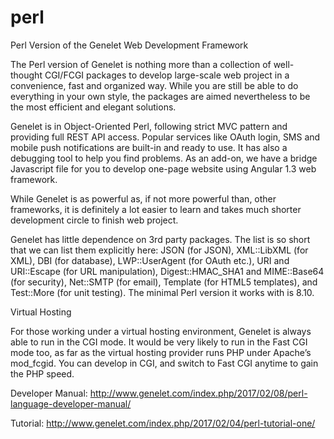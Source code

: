 # perl
Perl Version of the Genelet Web Development Framework

The Perl version of Genelet is nothing more than a collection of well-thought CGI/FCGI packages to develop large-scale web project in a convenience, fast and organized way. While you are still be able to do everything in your own style, the packages are aimed nevertheless to be the most efficient and elegant solutions.

Genelet is in Object-Oriented Perl, following strict MVC pattern and providing full REST API access. Popular services like OAuth login, SMS and mobile push notifications are built-in and ready to use. It has also a debugging tool to help you find problems. As an add-on, we have a bridge Javascript file for you to develop one-page website using Angular 1.3 web framework.

While Genelet is as powerful as, if not more powerful than, other frameworks, it is definitely a lot easier to learn and takes much shorter development circle to finish web project.

Genelet has little dependence on 3rd party packages. The list is so short that we can list them explicitly here: JSON (for JSON), XML::LibXML (for XML), DBI (for database), LWP::UserAgent (for OAuth etc.), URI and URI::Escape (for URL manipulation), Digest::HMAC_SHA1 and MIME::Base64 (for security), Net::SMTP (for email), Template (for HTML5 templates), and Test::More (for unit testing). The minimal Perl version it works with is 8.10.

Virtual Hosting

For those working under a virtual hosting environment, Genelet is always able to run in the CGI mode. It would be very likely to run in the Fast CGI mode too, as far as the virtual hosting provider runs PHP under Apache’s mod_fcgid.  You can develop in CGI, and switch to Fast CGI anytime to gain the PHP speed.

Developer Manual: http://www.genelet.com/index.php/2017/02/08/perl-language-developer-manual/

Tutorial: http://www.genelet.com/index.php/2017/02/04/perl-tutorial-one/
